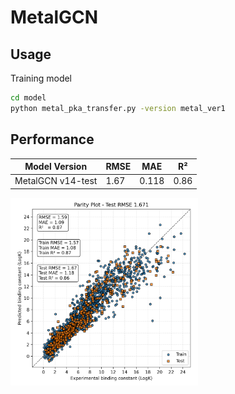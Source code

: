 # MetalGCN

## Usage
Training model
```bash
cd model
python metal_pka_transfer.py -version metal_ver1
```
## Performance
| Model Version | RMSE | MAE | R² |
|---------------|------|-----|----|
| MetalGCN v14-test  | 1.67 | 0.118 | 0.86 |

<img src="image/metal_ver14_parity_plot.png" alt="Metal v14 Parity Plot" width="300"/>
